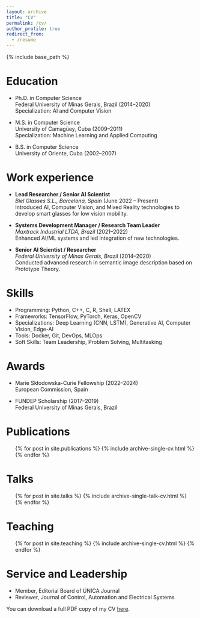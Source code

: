 ```yaml
---
layout: archive
title: "CV"
permalink: /cv/
author_profile: true
redirect_from:
  - /resume
---
```


{% include base_path %}



<!-- Education
======
* B.S. in GitHub, GitHub University, 2012
* M.S. in Jekyll, GitHub University, 2014
* Ph.D in Version Control Theory, GitHub University, 2018 (expected) -->

Education
======
* Ph.D. in Computer Science  
  Federal University of Minas Gerais, Brazil (2014–2020)  
  Specialization: AI and Computer Vision

* M.S. in Computer Science  
  University of Camagüey, Cuba (2009–2011)  
  Specialization: Machine Learning and Applied Computing

* B.S. in Computer Science  
  University of Oriente, Cuba (2002–2007)

Work experience
======
* **Lead Researcher / Senior AI Scientist**  
  *Biel Glasses S.L., Barcelona, Spain* (June 2022 – Present)  
  Introduced AI, Computer Vision, and Mixed Reality technologies to develop smart glasses for low vision mobility.

* **Systems Development Manager / Research Team Leader**  
  *Maxtrack Industrial LTDA, Brazil* (2021–2022)  
  Enhanced AI/ML systems and led integration of new technologies.

* **Senior AI Scientist / Researcher**  
  *Federal University of Minas Gerais, Brazil* (2014–2020)  
  Conducted advanced research in semantic image description based on Prototype Theory.
  
<!-- Skills
======
* Skill 1
* Skill 2
  * Sub-skill 2.1
  * Sub-skill 2.2
  * Sub-skill 2.3
* Skill 3 -->

Skills
======
* Programming: Python, C++, C, R, Shell, LATEX  
* Frameworks: TensorFlow, PyTorch, Keras, OpenCV  
* Specializations: Deep Learning (CNN, LSTM), Generative AI, Computer Vision, Edge-AI  
* Tools: Docker, Git, DevOps, MLOps  
* Soft Skills: Team Leadership, Problem Solving, Multitasking

Awards
======
* Marie Skłodowska-Curie Fellowship (2022–2024)  
  European Commission, Spain  

* FUNDEP Scholarship (2017–2019)  
  Federal University of Minas Gerais, Brazil  


Publications
======
  <ul>{% for post in site.publications %}
    {% include archive-single-cv.html %}
  {% endfor %}</ul>
  
Talks
======
  <ul>{% for post in site.talks %}
    {% include archive-single-talk-cv.html %}
  {% endfor %}</ul>
  
Teaching
======
  <ul>{% for post in site.teaching %}
    {% include archive-single-cv.html %}
  {% endfor %}</ul>

Service and Leadership
======
* Member, Editorial Board of ÚNICA Journal  
* Reviewer, Journal of Control, Automation and Electrical Systems  

You can download a full PDF copy of my CV [here](/files/pdf/cv_OmarVidalPino.pdf).
